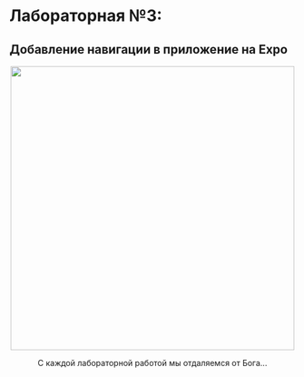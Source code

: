 # Лабораторная №3: 
## Добавление навигации в приложение на Expo

<p align="center"> 
<image width=500px src="https://i.imgur.com/5PDSRyI.jpeg">
<p>

<p align="center">С каждой лабораторной работой мы отдаляемся от Бога...<p>